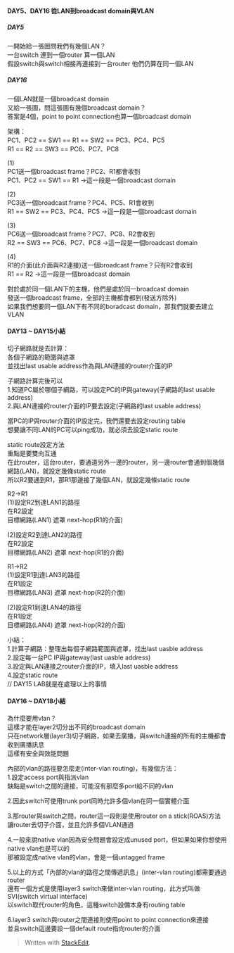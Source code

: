 #### DAY5、DAY16 從LAN到broadcast domain與VLAN

##### DAY5  
一開始給一張圖問我們有幾個LAN？  
一台switch 連到一個router 算一個LAN  
假設switch與switch相接再連接到一台router 他們仍算在同一個LAN


##### DAY16  
一個LAN就是一個broadcast domain  
又給一張圖，問這張圖有幾個broadcast domain？  
答案是4個，point to point connection也算一個broadcast domain

架構：  
PC1、PC2 == SW1 == R1 == SW2 == PC3、PC4、PC5  
R1 == R2 == SW3 == PC6、PC7、PC8

(1)  
PC1送一個broadcast frame？PC2、R1都會收到  
PC1、PC2 == SW1 == R1       →這一段是一個broadcast domain

(2)  
PC3送一個broadcast frame？PC4、PC5、R1會收到  
R1 == SW2 == PC3、PC4、PC5  →這一段是一個broadcast domain

(3)  
PC6送一個broadcast frame？PC7、PC8、R2會收到  
R2 == SW3 == PC6、PC7、PC8  →這一段是一個broadcast domain

(4)  
R1的介面(此介面與R2連接)送一個broadcast frame？只有R2會收到  
R1 == R2                    →這一段是一個broadcast domain


對於處於同一個LAN下的主機，他們是處於同一broadcast domain  
發送一個broadcast frame，全部的主機都會都到(發送方除外)  
如果我們想要同一個LAN下有不同的boradcast domain，那我們就要去建立VLAN













#### DAY13 ~ DAY15小結


切子網路就是去計算：  
各個子網路的範圍與遮罩  
並找出last usable address作為與LAN連接的router介面的IP

子網路計算完後可以  
1.知道PC屬於哪個子網路，可以設定PC的IP與gateway(子網路的last usable address)  
2.與LAN連接的router介面的IP要去設定(子網路的last usable address)

當PC的IP與router介面的IP設定完，我們還要去設定routing table  
想要讓不同LAN的PC可以ping成功，就必須去設定static route

static route設定方法  
重點是要雙向互通  
在此router，這台router，要通道另外一邊的router，另一邊router會通到個幾個網路(LAN)，就設定幾條static route  
所以R2要通到R1，那R1那邊接了幾個LAN，就設定幾條static route


R2→R1  
(1)設定R2到達LAN1的路徑  
在R2設定  
目標網路(LAN1) 遮罩 next-hop(R1的介面)

(2)設定R2到達LAN2的路徑  
在R2設定  
目標網路(LAN2) 遮罩 next-hop(R1的介面)

R1→R2  
(1)設定R1到達LAN3的路徑  
在R1設定  
目標網路(LAN3) 遮罩 next-hop(R2的介面)

(2)設定R1到達LAN4的路徑  
在R1設定  
目標網路(LAN4) 遮罩 next-hop(R2的介面)


小結：  
1.計算子網路：整理出每個子網路範圍與遮罩，找出last uasble address  
2.設定每一台PC IP與gateway(last uasble address)  
3.設定與LAN連接之router介面的IP，填入last uasble address  
4.設定static route  
// DAY15 LAB就是在處理以上的事情

#### DAY16 ~ DAY18小結

為什麼要用vlan？  
這樣才能在layer2切分出不同的broadcast domain  
只在network層(layer3)切子網路，如果去廣播，與switch連接的所有的主機都會收到廣播訊息  
這樣有安全與效能問題

內部的vlan的路徑要怎麼走(inter-vlan routing)，有幾個方法：  
1.設定access port與指派vlan  
缺點是switch之間的連接，可能沒有那麼多port給不同的vlan

2.因此switch可使用trunk port同時允許多個vlan在同一個實體介面

3.那router與switch之間，router這一段則是使用router on a stick(ROAS)方法  
讓router去切子介面，並且允許多個VLAN通過

4.一般來說native vlan因為安全問題會設定成unused port，但如果如果你想使用native vlan也是可以的  
那被設定成native vlan的vlan，會是一個untagged frame

5.以上的方式「內部的vlan的路徑之間傳遞訊息」(inter-vlan routing)都需要通過router  
還有一個方式是使用layer3 switch來做inter-vlan routing，此方式叫做SVI(switch virtual interface)  
以switch取代router的角色，這種switch設備本身有routing table

6.layer3 switch與router之間連接則使用point to point connection來連接  
並且switch這邊要設一個default route指向router的介面



> Written with [StackEdit](https://stackedit.io/).